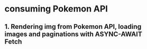 # consuming Pokemon API

## 1. Rendering img from Pokemon API, loading images and paginations with ASYNC-AWAIT Fetch
